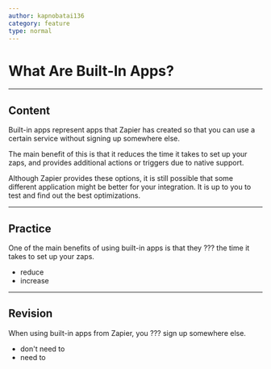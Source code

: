 ```yaml
---
author: kapnobatai136
category: feature
type: normal
---
```


# What Are Built-In Apps?


---

## Content

Built-in apps represent apps that Zapier has created so that you can use a certain service without signing up somewhere else. 

The main benefit of this is that it reduces the time it takes to set up your zaps, and provides additional actions or triggers due to native support.

Although Zapier provides these options, it is still possible that some different application might be better for your integration. It is up to you to test and find out the best optimizations.


---

## Practice

One of the main benefits of using built-in apps is that they ??? the time it takes to set up your zaps.

- reduce
- increase


---

## Revision

When using built-in apps from Zapier, you ??? sign up somewhere else.

- don't need to 
- need to
